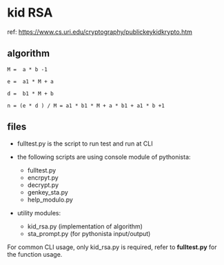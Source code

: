 # kid RSA

ref: https://www.cs.uri.edu/cryptography/publickeykidkrypto.htm


## algorithm

```
M =  a * b -1

e =  a1 * M + a

d =  b1 * M + b

n = (e * d ) / M = a1 * b1 * M + a * b1 + a1 * b +1
```

## files

* fulltest.py is the script to run test and run at CLI

* the following scripts are using console module of pythonista:
    * fulltest.py
    * encrpyt.py
    * decrypt.py
    * genkey_sta.py
    * help_modulo.py

* utility modules:
    * kid_rsa.py (implementation of algorithm)
    * sta_prompt.py (for pythonista input/output)

For common CLI usage, only kid_rsa.py is required, refer to **fulltest.py** for the function usage.
